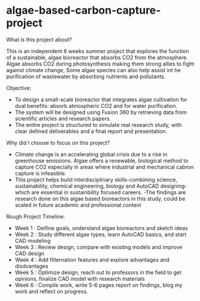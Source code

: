 # algae-based-carbon-capture-project

What is this project about?

This is an independent 6 weeks summer project that explores the function of a sustainable, algae bioreactor that absorbs CO2 from the atmosphere.
Algae absorbs CO2 during photosynthesis making them strong allies to fight against climate change,
Some algae species can also help assist int he purification of wastewater by absorbing nutrients and pollutants.

Objective:
- To design a small-scale bioreactor that integrates algae cultivation for dual benefits: absorb atmospheric CO2 and for water purification.
- The system will be designed using Fusion 360 by retrieving data from scientific articles and research papers.
- The entire project is structured to simulate real research study, with clear defined deliverables and a final report and presentation.

Why did I choose to focus on this project?
- Climate change is an accelerating global crisis due to a rise in greenhouse emissions. Algae offers a renewable, biological method to capture CO2 especially in areas where industrial and mechanical cabron capture is infeasible.
- This project helps build interdisciplinary skills-combining science, sustainability, chemical engineering, biology and AutoCAD designing-which are essential in sustainbility focused careers.
-The findings are research done on this algae based bioreactors in this study, could be scaled in future academic and professional context

Rough Project Timeline:
- Week 1 : Deifine goals, understand algae bioreactors and sketch ideas
- Week 2 : Study different algae types, learn AutoCAD basics, and start CAD modeling
- Week 3 : Review design, compare with exisitng models and improve CAD design
- Week 4 : Add filternation features and explore advantages and disdvantages
- Week 5 : Optimize design, reach out to professors in  the field to get opinions, finalize CAD model with research materials
- Week 6 : Compile work, write 5-6 pages report on findings, blog my work and reflect on progress.


